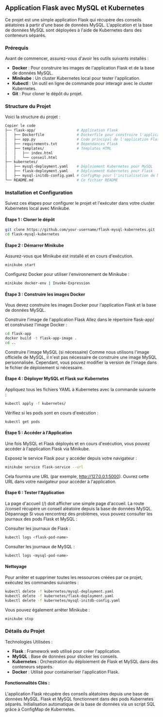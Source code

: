 ## Application Flask avec MySQL et Kubernetes

Ce projet est une simple application Flask qui récupère des conseils aléatoires à partir d'une base de données MySQL. L'application et la base de données MySQL sont déployées à l'aide de Kubernetes dans des conteneurs séparés.

### Prérequis

Avant de commencer, assurez-vous d'avoir les outils suivants installés :

- **Docker** : Pour construire les images de l'application Flask et de la base de données MySQL.
- **Minikube** : Un cluster Kubernetes local pour tester l'application.
- **Kubectl** : Un outil en ligne de commande pour interagir avec le cluster Kubernetes.
- **Git** : Pour cloner le dépôt du projet.

### Structure du Projet

Voici la structure du projet :

```bash
Copier le code
├── flask-app/                   # Application Flask
│   ├── Dockerfile               # Dockerfile pour construire l'application Flask
│   ├── app.py                   # Code principal de l'application Flask
│   ├── requirements.txt         # Dépendances Flask
│   ├── templates/               # Templates HTML
│   │   ├── index.html
│   │   └── conseil.html
├── kubernetes/
│   ├── mysql-deployment.yaml    # Déploiement Kubernetes pour MySQL
│   ├── flask-deployment.yaml    # Déploiement Kubernetes pour Flask
│   ├── mysql-initdb-config.yaml # ConfigMap pour l'initialisation de MySQL (init.sql)
└── README.md                    # Ce fichier README
```

### Installation et Configuration

Suivez ces étapes pour configurer le projet et l'exécuter dans votre cluster Kubernetes local avec Minikube.

#### Étape 1 : Cloner le dépôt

```bash
git clone https://github.com/your-username/flask-mysql-kubernetes.git
cd flask-mysql-kubernetes
```

#### Étape 2 : Démarrer Minikube

Assurez-vous que Minikube est installé et en cours d'exécution.

```bash
minikube start
```

Configurez Docker pour utiliser l'environnement de Minikube :

```bash
minikube docker-env | Invoke-Expression
```

#### Étape 3 : Construire les images Docker

Vous devez construire les images Docker pour l'application Flask et la base de données MySQL.

Construire l'image de l'application Flask
Allez dans le répertoire flask-app/ et construisez l'image Docker :

```bash
cd flask-app
docker build -t flask-app-image .
cd ..
```

Construire l'image MySQL (si nécessaire)
Comme nous utilisons l'image officielle de MySQL, il n'est pas nécessaire de construire une image MySQL personnalisée. Cependant, vous pouvez modifier la version de l'image dans le fichier de déploiement si nécessaire.

#### Étape 4 : Déployer MySQL et Flask sur Kubernetes

Appliquez tous les fichiers YAML à Kubernetes avec la commande suivante :

```bash
kubectl apply -f kubernetes/
```

Vérifiez si les pods sont en cours d'exécution :

```bash
kubectl get pods
```

#### Étape 5 : Accéder à l'Application

Une fois MySQL et Flask déployés et en cours d'exécution, vous pouvez accéder à l'application Flask via Minikube.

Exposez le service Flask pour y accéder depuis votre navigateur :

```bash
minikube service flask-service --url
```

Cela fournira une URL (par exemple, http://127.0.0.1:5000). Ouvrez cette URL dans votre navigateur pour accéder à l'application.

#### Étape 6 : Tester l'Application

La page d'accueil (/) doit afficher une simple page d'accueil.
La route /conseil récupère un conseil aléatoire depuis la base de données MySQL.
Dépannage
Si vous rencontrez des problèmes, vous pouvez consulter les journaux des pods Flask et MySQL :

Consulter les journaux de Flask :

```bash
kubectl logs <flask-pod-name>
```

Consulter les journaux de MySQL :

```bash
kubectl logs <mysql-pod-name>
```

#### Nettoyage

Pour arrêter et supprimer toutes les ressources créées par ce projet, exécutez les commandes suivantes :

```bash
kubectl delete -f kubernetes/mysql-deployment.yaml
kubectl delete -f kubernetes/flask-deployment.yaml
kubectl delete -f kubernetes/mysql-initdb-config.yaml
```

Vous pouvez également arrêter Minikube :

```bash
minikube stop
```

### Détails du Projet

Technologies Utilisées :

- **Flask** : Framework web utilisé pour créer l'application.
- **MySQL** : Base de données pour stocker les conseils.
- **Kubernetes** : Orchestration du déploiement de Flask et MySQL dans des conteneurs séparés.
- **Docker** : Utilisé pour containeriser l'application Flask.

#### Fonctionnalités Clés :

L'application Flask récupère des conseils aléatoires depuis une base de données MySQL.
Flask et MySQL fonctionnent dans des pods Kubernetes séparés.
Initialisation automatique de la base de données via un script SQL grâce à ConfigMap de Kubernetes.